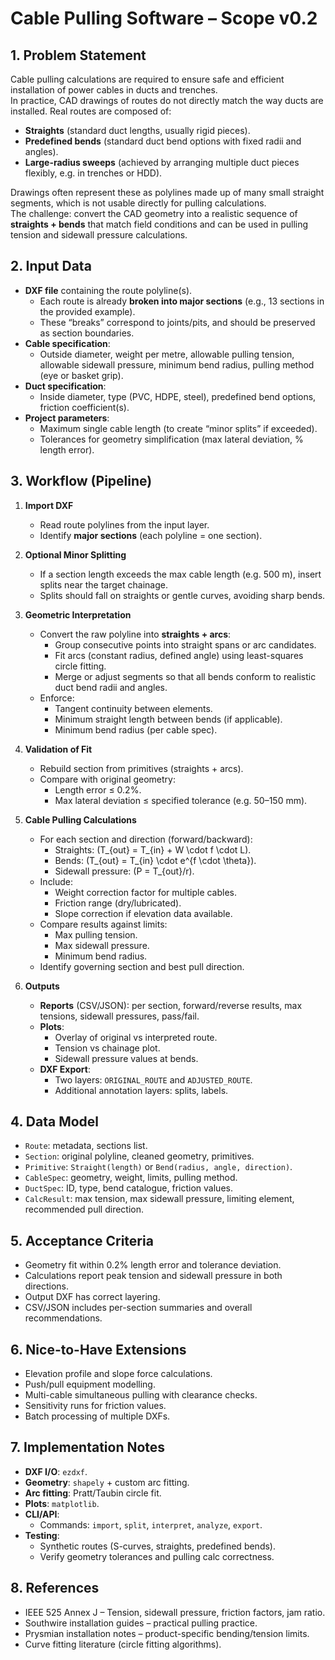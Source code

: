 # Cable Pulling Software – Scope v0.2

## 1. Problem Statement
Cable pulling calculations are required to ensure safe and efficient installation of power cables in ducts and trenches.  
In practice, CAD drawings of routes do not directly match the way ducts are installed. Real routes are composed of:
- **Straights** (standard duct lengths, usually rigid pieces).
- **Predefined bends** (standard duct bend options with fixed radii and angles).
- **Large-radius sweeps** (achieved by arranging multiple duct pieces flexibly, e.g. in trenches or HDD).

Drawings often represent these as polylines made up of many small straight segments, which is not usable directly for pulling calculations.  
The challenge: convert the CAD geometry into a realistic sequence of **straights + bends** that match field conditions and can be used in pulling tension and sidewall pressure calculations.

## 2. Input Data
- **DXF file** containing the route polyline(s).
  - Each route is already **broken into major sections** (e.g., 13 sections in the provided example).
  - These “breaks” correspond to joints/pits, and should be preserved as section boundaries.
- **Cable specification**:
  - Outside diameter, weight per metre, allowable pulling tension, allowable sidewall pressure, minimum bend radius, pulling method (eye or basket grip).
- **Duct specification**:
  - Inside diameter, type (PVC, HDPE, steel), predefined bend options, friction coefficient(s).
- **Project parameters**:
  - Maximum single cable length (to create “minor splits” if exceeded).
  - Tolerances for geometry simplification (max lateral deviation, % length error).

## 3. Workflow (Pipeline)
1. **Import DXF**
   - Read route polylines from the input layer.
   - Identify **major sections** (each polyline = one section).

2. **Optional Minor Splitting**
   - If a section length exceeds the max cable length (e.g. 500 m), insert splits near the target chainage.
   - Splits should fall on straights or gentle curves, avoiding sharp bends.

3. **Geometric Interpretation**
   - Convert the raw polyline into **straights + arcs**:
     - Group consecutive points into straight spans or arc candidates.
     - Fit arcs (constant radius, defined angle) using least-squares circle fitting.
     - Merge or adjust segments so that all bends conform to realistic duct bend radii and angles.
   - Enforce:
     - Tangent continuity between elements.
     - Minimum straight length between bends (if applicable).
     - Minimum bend radius (per cable spec).

4. **Validation of Fit**
   - Rebuild section from primitives (straights + arcs).
   - Compare with original geometry:
     - Length error ≤ 0.2%.
     - Max lateral deviation ≤ specified tolerance (e.g. 50–150 mm).

5. **Cable Pulling Calculations**
   - For each section and direction (forward/backward):
     - Straights: \(T_{out} = T_{in} + W \cdot f \cdot L\).
     - Bends: \(T_{out} = T_{in} \cdot e^{f \cdot \theta}\).
     - Sidewall pressure: \(P = T_{out}/r\).
   - Include:
     - Weight correction factor for multiple cables.
     - Friction range (dry/lubricated).
     - Slope correction if elevation data available.
   - Compare results against limits:
     - Max pulling tension.
     - Max sidewall pressure.
     - Minimum bend radius.
   - Identify governing section and best pull direction.

6. **Outputs**
   - **Reports** (CSV/JSON): per section, forward/reverse results, max tensions, sidewall pressures, pass/fail.
   - **Plots**:
     - Overlay of original vs interpreted route.
     - Tension vs chainage plot.
     - Sidewall pressure values at bends.
   - **DXF Export**:
     - Two layers: `ORIGINAL_ROUTE` and `ADJUSTED_ROUTE`.
     - Additional annotation layers: splits, labels.

## 4. Data Model
- `Route`: metadata, sections list.
- `Section`: original polyline, cleaned geometry, primitives.
- `Primitive`: `Straight(length)` or `Bend(radius, angle, direction)`.
- `CableSpec`: geometry, weight, limits, pulling method.
- `DuctSpec`: ID, type, bend catalogue, friction values.
- `CalcResult`: max tension, max sidewall pressure, limiting element, recommended pull direction.

## 5. Acceptance Criteria
- Geometry fit within 0.2% length error and tolerance deviation.
- Calculations report peak tension and sidewall pressure in both directions.
- Output DXF has correct layering.
- CSV/JSON includes per-section summaries and overall recommendations.

## 6. Nice-to-Have Extensions
- Elevation profile and slope force calculations.
- Push/pull equipment modelling.
- Multi-cable simultaneous pulling with clearance checks.
- Sensitivity runs for friction values.
- Batch processing of multiple DXFs.

## 7. Implementation Notes
- **DXF I/O**: `ezdxf`.
- **Geometry**: `shapely` + custom arc fitting.
- **Arc fitting**: Pratt/Taubin circle fit.
- **Plots**: `matplotlib`.
- **CLI/API**:
  - Commands: `import`, `split`, `interpret`, `analyze`, `export`.
- **Testing**:
  - Synthetic routes (S-curves, straights, predefined bends).
  - Verify geometry tolerances and pulling calc correctness.

## 8. References
- IEEE 525 Annex J – Tension, sidewall pressure, friction factors, jam ratio.
- Southwire installation guides – practical pulling practice.
- Prysmian installation notes – product-specific bending/tension limits.
- Curve fitting literature (circle fitting algorithms).
